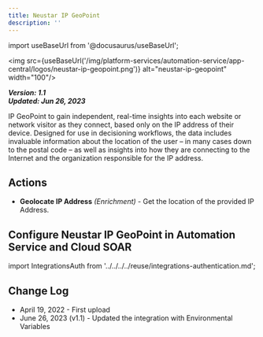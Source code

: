 ```yaml
---
title: Neustar IP GeoPoint
description: ''
---
```

import useBaseUrl from '@docusaurus/useBaseUrl';

<img src={useBaseUrl('/img/platform-services/automation-service/app-central/logos/neustar-ip-geopoint.png')} alt="neustar-ip-geopoint" width="100"/>

***Version: 1.1  
Updated: Jun 26, 2023***

IP GeoPoint to gain independent, real-time insights into each website or network visitor as they connect, based only on the IP address of their device. Designed for use in decisioning workflows, the data includes invaluable information about the location of the user – in many cases down to the postal code – as well as insights into how they are connecting to the Internet and the organization responsible for the IP address.

## Actions

* **Geolocate IP Address** *(Enrichment)* - Get the location of the provided IP Address.

## Configure Neustar IP GeoPoint in Automation Service and Cloud SOAR

import IntegrationsAuth from '../../../../reuse/integrations-authentication.md';

<IntegrationsAuth/>

## Change Log

* April 19, 2022 - First upload
* June 26, 2023 (v1.1) - Updated the integration with Environmental Variables
